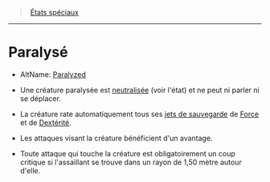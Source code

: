 ﻿---
!GenericItem
Name: Paralysé
Id: conditions_hd.md#paralysé
ParentLink: conditions_hd.md#États-spéciaux
ParentName: États spéciaux
NameLevel: 1
AltName: '[Paralyzed](srd_conditions_paralyzed.md)'
Attributes: {}
---
> [États spéciaux](hd_conditions.md)

---

# Paralysé

- AltName: [Paralyzed](srd_conditions_paralyzed.md)

* Une créature paralysée est [neutralisée](hd_conditions_neutralise.md) (voir l'état) et ne peut ni parler ni se déplacer.

* La créature rate automatiquement tous ses [jets de sauvegarde](hd_abilities_jets_de_sauvegarde.md) de [Force](hd_abilities_strength.md) et de [Dextérité](hd_abilities_dexterity.md).

* Les attaques visant la créature bénéficient d'un avantage.

* Toute attaque qui touche la créature est obligatoirement un coup critique si l'assaillant se trouve dans un rayon de 1,50 mètre autour d'elle.

